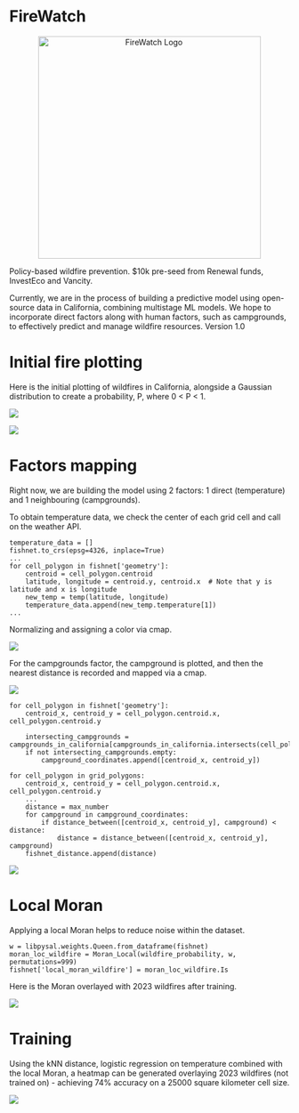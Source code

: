 # FireWatch

<p align="center">
  <img src="https://github.com/blueishfiend692/fireWatch/blob/master/images/fireWatch%20logo%20(1).gif?raw=true" alt="FireWatch Logo" width="400"/>
</p>

Policy-based wildfire prevention. $10k pre-seed from Renewal funds, InvestEco and Vancity.

Currently, we are in the process of building a predictive model using open-source data in California, combining multistage ML models. We hope to incorporate direct factors along with human factors, such as campgrounds, to effectively predict and manage wildfire resources. Version 1.0

# Initial fire plotting

Here is the initial plotting of wildfires in California, alongside a Gaussian distribution to create a probability, P, where 0 < P < 1.

![](https://github.com/blueishfiend692/fireWatch/blob/master/images/wildfireInCalifornia.png)

![](https://github.com/blueishfiend692/fireWatch/blob/master/images/KDECalifornia.png)

# Factors mapping

Right now, we are building the model using 2 factors: 1 direct (temperature) and 1 neighbouring (campgrounds).

To obtain temperature data, we check the center of each grid cell and call on the weather API.
```
temperature_data = []
fishnet.to_crs(epsg=4326, inplace=True)
...
for cell_polygon in fishnet['geometry']:
    centroid = cell_polygon.centroid
    latitude, longitude = centroid.y, centroid.x  # Note that y is latitude and x is longitude
    new_temp = temp(latitude, longitude)
    temperature_data.append(new_temp.temperature[1])
...
```

Normalizing and assigning a color via cmap.

![](https://github.com/blueishfiend692/fireWatch/blob/master/images/TemperatureCalifornia.png)

For the campgrounds factor, the campground is plotted, and then the nearest distance is recorded and mapped via a cmap.

![](https://github.com/blueishfiend692/fireWatch/blob/master/images/Campgrounds%20Map.png)

```
for cell_polygon in fishnet['geometry']:
    centroid_x, centroid_y = cell_polygon.centroid.x, cell_polygon.centroid.y

    intersecting_campgrounds = campgrounds_in_california[campgrounds_in_california.intersects(cell_polygon)]
    if not intersecting_campgrounds.empty:
        campground_coordinates.append([centroid_x, centroid_y])

for cell_polygon in grid_polygons:
    centroid_x, centroid_y = cell_polygon.centroid.x, cell_polygon.centroid.y
    ...
    distance = max_number
    for campground in campground_coordinates:
        if distance_between([centroid_x, centroid_y], campground) < distance:
            distance = distance_between([centroid_x, centroid_y], campground)
    fishnet_distance.append(distance)

```

![](https://github.com/blueishfiend692/fireWatch/blob/master/images/knn%20campgrounds.png)

# Local Moran

Applying a local Moran helps to reduce noise within the dataset.

```
w = libpysal.weights.Queen.from_dataframe(fishnet)
moran_loc_wildfire = Moran_Local(wildfire_probability, w, permutations=999)
fishnet['local_moran_wildfire'] = moran_loc_wildfire.Is

```

Here is the Moran overlayed with 2023 wildfires after training.

![](https://github.com/blueishfiend692/fireWatch/blob/master/images/localMoranTest.png)

# Training

Using the kNN distance, logistic regression on temperature combined with the local Moran, a heatmap can be generated overlaying 2023 wildfires (not trained on) - achieving 74% accuracy on a 25000 square kilometer cell size.

![](https://github.com/blueishfiend692/fireWatch/blob/master/images/V1.0TempCampground%26Moran%4065%25-5000px.png)
